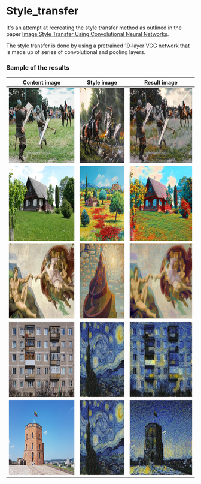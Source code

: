 Style_transfer
==============================
It's an attempt at recreating the style transfer method as outlined in the paper [Image Style Transfer Using Convolutional Neural Networks](https://www.cv-foundation.org/openaccess/content_cvpr_2016/papers/Gatys_Image_Style_Transfer_CVPR_2016_paper.pdf).

The style transfer is done by using a pretrained 19-layer VGG network that is made up of series of convolutional and pooling layers.

### Sample of the results

| Content image | Style image   | Result image  |
| :-----------: | :-----------: | :-----------: |
| <img src="data/images/Smugis.jpg" height = "200" >  | <img src="data/images/Duel.jpg" height = "200" >  | <img src="data/images/Smugis_dvikova.jpg" height = "200" >  |
| <img src="data/images/kaimas.jpg" height = "200" >  | <img src="data/images/Colorful_countryside.jpg" height = "200" >  | <img src="data/images/Kaimas_spalvingai.jpg" height = "200" >  |
| <img src="data/images/Creation_of_Adam.jpg" height = "200" >  | <img src="data/images/Pilies-pasaka.jpg" height = "200" >  | <img src="data/images/Creation of adam by ciurlionis.jpg" height = "200" >  |
| <img src="data/images/Daugiabutis.jpg" height = "200" >  | <img src="data/images/van-gogh.jpg" height = "200" >  | <img src="data/images/Daugiabutis_vangogh2.jpg" height = "200" >  |
| <img src="data/images/gedPilis.jpg" height = "200" >  | <img src="data/images/van-gogh.jpg" height = "200" >  | <img src="data/images/gedPilis_averagepooling.jpg" height = "200" >  |